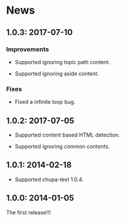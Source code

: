 # News

## 1.0.3: 2017-07-10

### Improvements

  * Supported ignoring topic path content.

  * Supported ignoring aside content.

### Fixes

  * Fixed a infinite loop bug.

## 1.0.2: 2017-07-05

  * Supported content based HTML detection.

  * Supported ignoring common contents.

## 1.0.1: 2014-02-18

  * Supported chupa-text 1.0.4.

## 1.0.0: 2014-01-05

The first release!!!
